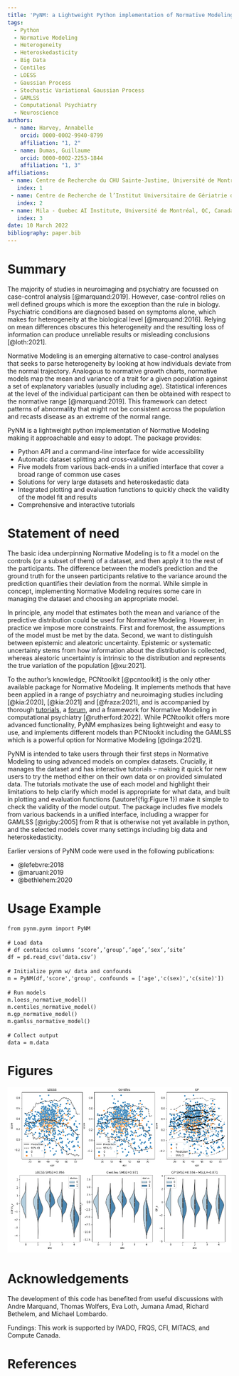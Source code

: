 ```yaml
---
title: 'PyNM: a Lightweight Python implementation of Normative Modeling'
tags:
  - Python
  - Normative Modeling
  - Heterogeneity
  - Heteroskedasticity
  - Big Data
  - Centiles
  - LOESS
  - Gaussian Process
  - Stochastic Variational Gaussian Process
  - GAMLSS
  - Computational Psychiatry
  - Neuroscience
authors:
  - name: Harvey, Annabelle
    orcid: 0000-0002-9940-8799
    affiliation: "1, 2"
  - name: Dumas, Guillaume
    orcid: 0000-0002-2253-1844
    affiliation: "1, 3"
affiliations:
 - name: Centre de Recherche du CHU Sainte-Justine, Université de Montréal, QC, Canada
   index: 1
 - name: Centre de Recherche de l’Institut Universitaire de Gériatrie de Montréal, Université de Montréal, QC, Canada
   index: 2
 - name: Mila - Quebec AI Institute, Université de Montréal, QC, Canada
   index: 3
date: 10 March 2022
bibliography: paper.bib
---
```



# Summary

The majority of studies in neuroimaging and psychiatry are focussed on case-control analysis [@marquand:2019]. However, case-control relies on well defined groups which is more the exception than the rule in biology. Psychiatric conditions are diagnosed based on symptoms alone, which makes for heterogeneity at the biological level [@marquand:2016]. Relying on mean differences obscures this heterogeneity and the resulting loss of information can produce unreliable results or misleading conclusions [@loth:2021].

Normative Modeling is an emerging alternative to case-control analyses that seeks to parse heterogeneity by looking at how individuals deviate from the normal trajectory. Analogous to normative growth charts, normative models map the mean and variance of a trait for a given population against a set of explanatory variables (usually including age). Statistical inferences at the level of the individual participant can then be obtained with respect to the normative range [@marquand:2019]. This framework can detect patterns of abnormality that might not be consistent across the population and recasts disease as an extreme of the normal range.

PyNM is a lightweight python implementation of Normative Modeling making it approachable and easy to adopt. The package provides:

- Python API and a command-line interface for wide accessibility
- Automatic dataset splitting and cross-validation
- Five models from various back-ends in a unified interface that cover a broad range of common use cases
- Solutions for very large datasets and heteroskedastic data
- Integrated plotting and evaluation functions to quickly check the validity of the model fit and results
- Comprehensive and interactive tutorials


# Statement of need

The basic idea underpinning Normative Modeling is to fit a model on the controls (or a subset of them) of a dataset, and then apply it to the rest of the participants. The difference between the model’s prediction and the ground truth for the unseen participants relative to the variance around the prediction quantifies their deviation from the normal. While simple in concept, implementing Normative Modeling requires some care in managing the dataset and choosing an appropriate model.

In principle, any model that estimates both the mean and variance of the predictive distribution could be used for Normative Modeling. However, in practice we impose more constraints. First and foremost, the assumptions of the model must be met by the data. Second, we want to distinguish between epistemic and aleatoric uncertainty. Epistemic or systematic uncertainty stems from how information about the distribution is collected, whereas aleatoric uncertainty is intrinsic to the distribution and represents the true variation of the population [@xu:2021].

To the author’s knowledge, PCNtoolkit [@pcntoolkit] is the only other available package for Normative Modeling. It implements methods that have been applied in a range of psychiatry and neuroimaging studies including [@kia:2020], [@kia:2021] and [@fraza:2021], and is accompanied by thorough [tutorials](https://pcntoolkit.readthedocs.io/en/latest/pages/BLR_normativemodel_protocol.html), a [forum](https://gitter.im/predictive-clinical-neuroscience/community), and a framework for Normative Modeling in computational psychiatry [@rutherford:2022]. While PCNtoolkit offers more advanced functionality, PyNM emphasizes being lightweight and easy to use, and implements different models than PCNtookit including the GAMLSS which is a powerful option for Normative Modeling [@dinga:2021].

PyNM is intended to take users through their first steps in Normative Modeling to using advanced models on complex datasets. Crucially, it manages the dataset and has interactive tutorials – making it quick for new users to try the method either on their own data or on provided simulated data. The tutorials motivate the use of each model and highlight their limitations to help clarify which model is appropriate for what data, and built in plotting and evaluation functions (\autoref{fig:Figure 1}) make it simple to check the validity of the model output. The package includes five models from various backends in a unified interface, including a wrapper for GAMLSS [@rigby:2005] from R that is otherwise not yet available in python, and the selected models cover many settings including big data and heteroskedasticity.

Earlier versions of PyNM code were used in the following publications:

- @lefebvre:2018
- @maruani:2019
- @bethlehem:2020

# Usage Example
```
from pynm.pynm import PyNM

# Load data
# df contains columns ‘score’,’group’,’age’,’sex’,’site’
df = pd.read_csv(‘data.csv’)

# Initialize pynm w/ data and confounds
m = PyNM(df,'score','group', confounds = ['age','c(sex)','c(site)'])

# Run models
m.loess_normative_model()
m.centiles_normative_model()
m.gp_normative_model()
m.gamlss_normative_model()

# Collect output
data = m.data
```

# Figures

![Output of built in plotting function for model fit and residuals.\label{fig:Figure 1}](figure1.png)

# Acknowledgements

The development of this code has benefited from useful discussions with Andre Marquand, Thomas Wolfers, Eva Loth, Jumana Amad, Richard Bethelem, and Michael Lombardo.

Fundings: This work is supported by IVADO, FRQS, CFI, MITACS, and Compute Canada.

# References
